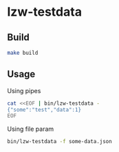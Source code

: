 # lzw-testdata

## Build

```bash
make build
```

## Usage

Using pipes
```bash
cat <<EOF | bin/lzw-testdata -
{"some":"test","data":1}
EOF
```

Using file param
```bash
bin/lzw-testdata -f some-data.json
```
